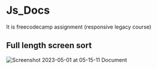 # Js_Docs
It is freecodecamp assignment (responsive legacy course)
## Full length screen sort
![Screenshot 2023-05-01 at 05-15-11 Document](https://user-images.githubusercontent.com/106527836/235381637-ff24647f-e9c6-4a9b-87c8-f42e38df6949.png)
